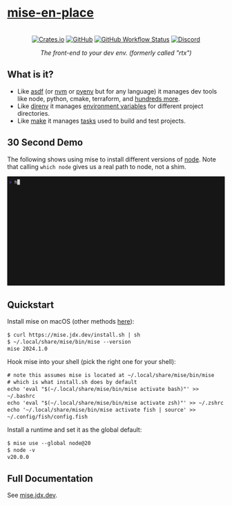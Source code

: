 # [mise-en-place](https://mise.jdx.dev)

<div align="center">
<!-- <a href="https://mise.jdx.dev"><picture> -->
<!--   <source media="(prefers-color-scheme: dark)" width="617" srcset="./docs/logo-dark@2x.png"> -->
<!--   <img alt="mise logo" width="617" src="./docs/logo-light@2x.png"> -->
<!-- </picture></a> -->
<br/>
<a href="https://crates.io/crates/mise-cli"><img alt="Crates.io" src="https://img.shields.io/crates/v/mise-cli?style=for-the-badge"></a>
<a href="https://github.com/jdx/mise/blob/main/LICENSE"><img alt="GitHub" src="https://img.shields.io/github/license/jdx/mise?color=%2320A920&style=for-the-badge"></a>
<a href="https://github.com/jdx/mise/actions/workflows/test.yml"><img alt="GitHub Workflow Status" src="https://img.shields.io/github/actions/workflow/status/jdx/mise/test.yml?color=%2320A920&style=for-the-badge"></a>
<!-- <a href="https://codecov.io/gh/jdx/mise"><img alt="Codecov" src="https://img.shields.io/codecov/c/github/jdx/mise?color=%2320A920&style=for-the-badge"></a> -->
<a href="https://discord.gg/mABnUDvP57"><img alt="Discord" src="https://img.shields.io/discord/1066429325269794907?color=%23738ADB&style=for-the-badge"></a>
<p><em>The front-end to your dev env. (formerly called "rtx")</em></p>
</div>

## What is it?

* Like [asdf](https://asdf-vm.com) (or [nvm](https://github.com/nvm-sh/nvm) or [pyenv](https://github.com/pyenv/pyenv) but for any language) it manages dev tools like node, python, cmake, terraform, and [hundreds more](https://mise.jdx.dev/plugins.html).
* Like [direnv](https://github.com/direnv/direnv) it manages [environment variables](https://mise.jdx.dev/environments.html) for different project directories.
* Like [make](https://www.gnu.org/software/make/manual/make.html) it manages [tasks](https://mise.jdx.dev/tasks/) used to build and test projects.

## 30 Second Demo

The following shows using mise to install different versions
of [node](https://nodejs.org).
Note that calling `which node` gives us a real path to node, not a shim.

[![demo](./docs/demo.gif)](./docs/demo.gif)

## Quickstart

Install mise on macOS (other methods [here](https://mise.jdx.dev/getting-started.html)):

```sh-session
$ curl https://mise.jdx.dev/install.sh | sh
$ ~/.local/share/mise/bin/mise --version
mise 2024.1.0
```

Hook mise into your shell (pick the right one for your shell):

```sh-session
# note this assumes mise is located at ~/.local/share/mise/bin/mise
# which is what install.sh does by default
echo 'eval "$(~/.local/share/mise/bin/mise activate bash)"' >> ~/.bashrc
echo 'eval "$(~/.local/share/mise/bin/mise activate zsh)"' >> ~/.zshrc
echo '~/.local/share/mise/bin/mise activate fish | source' >> ~/.config/fish/config.fish
```

Install a runtime and set it as the global default:

```sh-session
$ mise use --global node@20
$ node -v
v20.0.0
```

## Full Documentation

See [mise.jdx.dev](https://mise.jdx.dev).
